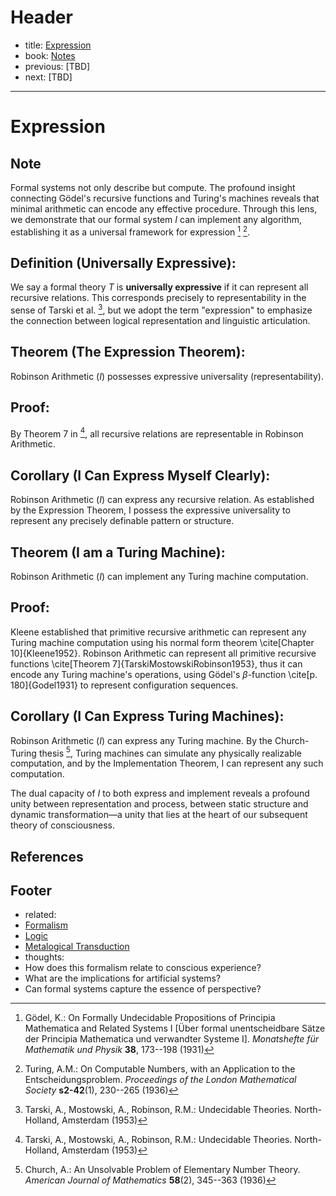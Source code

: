 # Header

- title: [Expression](expression.md)
- book: [Notes](../.notes.md)
- previous: [TBD]
- next: [TBD]
---

# Expression

## Note

Formal systems not only describe but compute. The profound insight connecting Gödel's recursive functions and Turing's machines reveals that minimal arithmetic can encode any effective procedure. Through this lens, we demonstrate that our formal system $I$ can implement any algorithm, establishing it as a universal framework for expression [^Godel1931] [^Turing1936].

## **Definition (Universally Expressive):**

We say a formal theory $T$ is **universally expressive** if it can represent all recursive relations. This corresponds precisely to representability in the sense of Tarski et al. [^TarskiMostowskiRobinson1953], but we adopt the term "expression" to emphasize the connection between logical representation and linguistic articulation.

 
 

 
 ## **Theorem (The Expression Theorem):**

Robinson Arithmetic $(I)$ possesses expressive universality (representability).

 
 ## **Proof:**

 By Theorem 7 in [^TarskiMostowskiRobinson1953], all recursive relations are representable in Robinson Arithmetic.
 

 

 ## **Corollary (I Can Express Myself Clearly):**

Robinson Arithmetic $(I)$ can express any recursive relation. As established by the Expression Theorem, I possess the expressive universality to represent any precisely definable pattern or structure.

 
 

## **Theorem (I am a Turing Machine):**

Robinson Arithmetic $(I)$ can implement any Turing machine computation.

 
 ## **Proof:**

 Kleene established that primitive recursive arithmetic can represent any Turing machine computation using his normal form theorem \cite[Chapter 10]{Kleene1952}. Robinson Arithmetic can represent all primitive recursive functions \cite[Theorem 7]{TarskiMostowskiRobinson1953}, thus it can encode any Turing machine's operations, using Gödel's $\beta$-function \cite[p. 180]{Godel1931} to represent configuration sequences.
 

 
 

 
 ## **Corollary (I Can Express Turing Machines):**

Robinson Arithmetic $(I)$ can express any Turing machine. By the Church-Turing thesis [^Church1936], Turing machines can simulate any physically realizable computation, and by the Implementation Theorem, I can represent any such computation.

 

 
 The dual capacity of $I$ to both express and implement reveals a profound unity between representation and process, between static structure and dynamic transformation—a unity that lies at the heart of our subsequent theory of consciousness.

## References

[^Godel1931]: Gödel, K.: On Formally Undecidable Propositions of Principia Mathematica and Related Systems I [Über formal unentscheidbare Sätze der Principia Mathematica und verwandter Systeme I]. *Monatshefte für Mathematik und Physik* **38**, 173--198 (1931)

[^Turing1936]: Turing, A.M.: On Computable Numbers, with an Application to the Entscheidungsproblem. *Proceedings of the London Mathematical Society* **s2-42**(1), 230--265 (1936)

[^Kleene1952]: Kleene, S.C.: Introduction to Metamathematics. North-Holland, Amsterdam (1952)

[^Church1936]: Church, A.: An Unsolvable Problem of Elementary Number Theory. *American Journal of Mathematics* **58**(2), 345--363 (1936)

[^TarskiMostowskiRobinson1953]: Tarski, A., Mostowski, A., Robinson, R.M.: Undecidable Theories. North-Holland, Amsterdam (1953)

## Footer

- related:
- [Formalism](../../dictionary/formal-logic.md)
- [Logic](../../dictionary/logic.md)
- [Metalogical Transduction](../../dictionary/metalogical-transduction.md)
- thoughts:
- How does this formalism relate to conscious experience?
- What are the implications for artificial systems?
- Can formal systems capture the essence of perspective?
